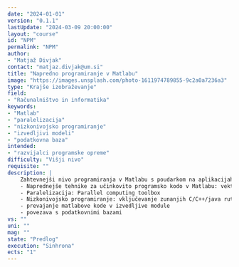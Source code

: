 ```yaml
---
date: "2024-01-01" 
version: "0.1.1"
lastUpdate: "2024-03-09 20:00:00"
layout: "course"
id: "NPM"
permalink: "NPM"
author:
- "Matjaž Divjak"
contact: "matjaz.divjak@um.si"
title: "Napredno programiranje v Matlabu"
image: "https://images.unsplash.com/photo-1611974789855-9c2a0a7236a3"
type: "Krajše izobraževanje"
field:
- "Računalništvo in informatika"
keywords:
- "Matlab"
- "paralelizacija"
- "nizkonivojsko programiranje"
- "izvedljivi modeli"
- "podatkovna baza"
intended:
- "razvijalci programske opreme"
difficulty: "Višji nivo"
requisite: ""
description: |
    Zahtevnejši nivo programiranja v Matlabu s poudarkom na aplikacijah obdelave signalov. 
    - Naprednejše tehnike za učinkovito programsko kodo v Matlabu: vektorizacija, indeksiranje, pre-allocation, 
    - Paralelizacija: Parallel computing toolbox
    - Nizkonivojsko programiranje: vključevanje zunanjih C/C++/java rutin
    - prevajanje matlabove kode v izvedljive module 
    - povezava s podatkovnimi bazami
vs: ""
uni: ""
mag: ""
state: "Predlog"
execution: "Sinhrona"
ects: "1"
---
```

